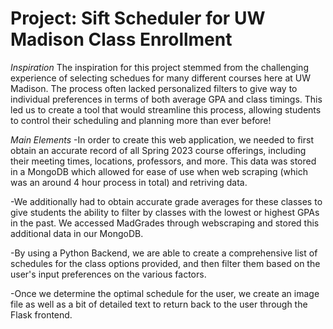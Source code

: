 # Project: Sift Scheduler for UW Madison Class Enrollment
*Inspiration*
The inspiration for this project stemmed from the challenging experience of selecting schedues for many different courses here at UW Madison. The process often lacked personalized filters to give way to individual preferences in terms of both average GPA and class timings. This led us to create a tool that would streamline this process, allowing students to control their scheduling and planning more than ever before!

*Main Elements*
-In order to create this web application, we needed to first obtain an accurate record of all Spring 2023 course offerings, including their meeting times, locations, professors, and more. This data was stored in a MongoDB which allowed for ease of use when web scraping (which was an around 4 hour process in total) and retriving data. 

-We additionally had to obtain accurate grade averages for these classes to give students the ability to filter by classes with the lowest or highest GPAs in the past. We accessed MadGrades through webscraping and stored this additional data in our MongoDB.

-By using a Python Backend, we are able to create a comprehensive list of schedules for the class options provided, and then filter them based on the user's input preferences on the various factors.

-Once we determine the optimal schedule for the user, we create an image file as well as a bit of detailed text to return back to the user through the Flask frontend.